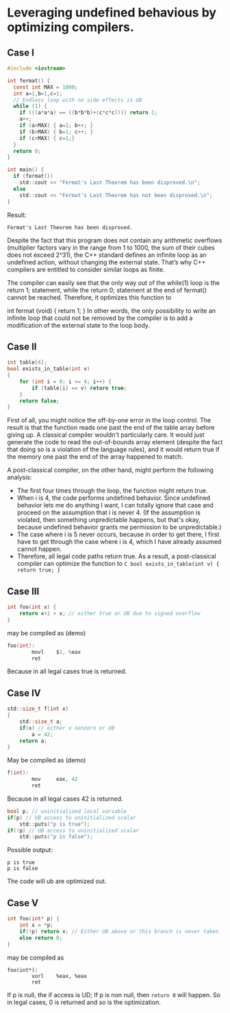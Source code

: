 # Leveraging undefined behavious by optimizing compilers.
## Case I
```C
#include <iostream>

int fermat() {
  const int MAX = 1000;
  int a=1,b=1,c=1;
  // Endless loop with no side effects is UB
  while (1) {
    if (((a*a*a) == ((b*b*b)+(c*c*c)))) return 1;
    a++;
    if (a>MAX) { a=1; b++; }
    if (b>MAX) { b=1; c++; }
    if (c>MAX) { c=1;}
  }
  return 0;
}

int main() {
  if (fermat())
    std::cout << "Fermat's Last Theorem has been disproved.\n";
  else
    std::cout << "Fermat's Last Theorem has not been disproved.\n";
}
```
Result:
```
Fermat's Last Theorem has been disproved.
```

Despite the fact that this program does not contain any arithmetic overflows
(multiplier factors vary in the range from 1 to 1000, the sum of their cubes
 does not exceed 2^31), the C++ standard defines an infinite loop as an
undefined action, without changing the external state. That’s why C++ compilers
are entitled to consider similar loops as finite.

The compiler can easily see that the only way out of the while(1) loop is the
return 1; statement, while the return 0; statement at the end of fermat()
cannot be reached. Therefore, it optimizes this function to

int fermat (void)
{
  return 1;
}
In other words, the only possibility to write an infinite loop that could not be
removed by the compiler is to add a modification of the external state to the
loop body.

## Case II
```C
int table[4];
bool exists_in_table(int v)
{
    for (int i = 0; i <= 4; i++) {
        if (table[i] == v) return true;
    }
    return false;
}
```

First of all, you might notice the off-by-one error in the loop control. The
result is that the function reads one past the end of the table array before
giving up. A classical compiler wouldn't particularly care. It would just
generate the code to read the out-of-bounds array element (despite the fact
    that doing so is a violation of the language rules), and it would return
true if the memory one past the end of the array happened to match.

A post-classical compiler, on the other hand, might perform the following
analysis:

- The first four times through the loop, the function might return true.
- When i is 4, the code performs undefined behavior. Since undefined behavior
lets me do anything I want, I can totally ignore that case and proceed on the
assumption that i is never 4. (If the assumption is violated, then something
    unpredictable happens, but that's okay, because undefined behavior grants
    me permission to be unpredictable.)
- The case where i is 5 never occurs, because in order to get there, I first
have to get through the case where i is 4, which I have already assumed cannot
happen.
- Therefore, all legal code paths return true.  As a result, a post-classical
compiler can optimize the function to ```C bool exists_in_table(int v) { return
  true; } ```

## Case III
```C
int foo(int x) {
    return x+1 > x; // either true or UB due to signed overflow
}
```
may be compiled as (demo)
```C
foo(int):
        movl    $1, %eax
        ret
```
Because in all legal cases true is returned.

## Case IV
```C
std::size_t f(int x)
{
    std::size_t a;
    if(x) // either x nonzero or UB
        a = 42;
    return a;
}
```
May be compiled as (demo)
```C
f(int):
        mov     eax, 42
        ret
```
Because in all legal cases 42 is returned.

```C
bool p; // uninitialized local variable
if(p) // UB access to uninitialized scalar
    std::puts("p is true");
if(!p) // UB access to uninitialized scalar
    std::puts("p is false");
```
Possible output:
```
p is true
p is false
```
The code will ub are optimized out.

## Case V
```C
int foo(int* p) {
    int x = *p;
    if(!p) return x; // Either UB above or this branch is never taken
    else return 0;
}
```
may be compiled as
```
foo(int*):
        xorl    %eax, %eax
        ret

```
If p is null, the if access is UD; If p is non null, then `return 0` will
happen. So in legal cases, 0 is returned and so is the optimization.
